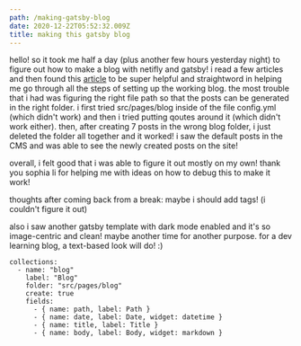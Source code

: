 ```yaml
---
path: /making-gatsby-blog
date: 2020-12-22T05:52:32.009Z
title: making this gatsby blog
---
```

hello! so it took me half a day (plus another few hours yesterday night) to figure out how to make a blog with netifly and gatsby! i read a few articles and then found this [article](https://dev.to/thatgalnatalie/how-to-use-netlify-as-your-cms-for-your-gatsby-blog-6jm) to be super helpful and straightword in helping me go through all the steps of setting up the working blog. the most trouble that i had was figuring the right file path so that the posts can be generated in the right folder. i first tried src/pages/blog inside of the file config.yml (which didn't work) and then i tried putting qoutes around it (which didn't work either). then, after creating 7 posts in the wrong blog folder, i just deleted the folder all together and it worked! i saw the default posts in the CMS and was able to see the newly created posts on the site! 

overall, i felt good that i was able to figure it out mostly on my own! thank you sophia li for helping me with ideas on how to debug this to make it work!

thoughts after coming back from a break: maybe i should add tags! (i couldn't figure it out)

also i saw another gatsby template with dark mode enabled and it's so image-centric and clean! maybe another time for another purpose. for a dev learning blog, a text-based look will do! :) 

```
collections:
  - name: "blog"
    label: "Blog"
    folder: "src/pages/blog"
    create: true
    fields:
      - { name: path, label: Path }
      - { name: date, label: Date, widget: datetime }
      - { name: title, label: Title }
      - { name: body, label: Body, widget: markdown }
```